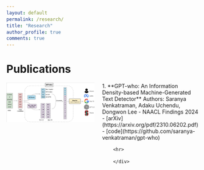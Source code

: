 ```yaml
---
layout: default
permalink: /research/
title: "Research"
author_profile: true
comments: true
---
```

# Publications 
<script src="https://rawcdn.githack.com/oscarmorrison/md-page/master/md-page.js"></script><noscript>
<div style="display: flex;">
    <!-- Image on Left Half -->
    <div style="flex: 1;">
        <img src="images/pipeline_gptwho.png" alt="Image Description" style="width: 100%;">
    </div>
    <!-- Publications List -->
    <div style="flex: 1; margin-left: 20px;">
        1. **GPT-who: An Information Density-based Machine-Generated Text Detector**
            Authors: Saranya Venkatraman, Adaku Uchendu, Dongwon Lee
           - NAACL Findings 2024
           - [arXiv](https://arxiv.org/pdf/2310.06202.pdf)
           - [code](https://github.com/saranya-venkatraman/gpt-who)
        
        <hr>

        </div>
</div>

